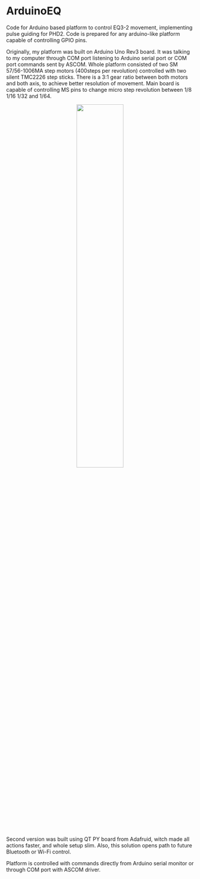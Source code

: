 # ArduinoEQ
Code for Arduino based platform to control EQ3-2 movement, implementing pulse guiding for PHD2.
Code is prepared for any arduino-like platform capable of controlling GPIO pins.

Originally, my platform was built on Arduino Uno Rev3 board. It was talking to my computer through COM port listening to Arduino serial port or COM port commands sent by ASCOM.
Whole platform consisted of two SM 57/56-1006MA step motors (400steps per revolution) controlled with two silent TMC2226 step sticks. There is a 3:1 gear ratio between both motors and both axis, to achieve better resolution of movement. Main board is capable of controlling MS pins to change micro step revolution between 1/8 1/16 1/32 and 1/64. 
<p align="center">
<img src="https://github.com/JrPilar/ArduinoEQ/assets/143182035/e31d01f7-63a7-47e2-9999-ef7aab70a25f"
width=50%>
</p>
Second version was built using QT PY board from Adafruid, witch made all actions faster, and whole setup slim. Also, this solution opens path to future Bluetooth or Wi-Fi control.

Platform is controlled with commands directly from Arduino serial monitor or through COM port with ASCOM driver.
